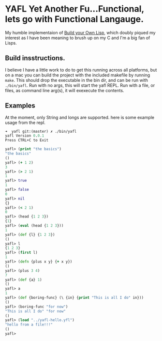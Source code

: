 # YAFL  Yet Another Fu...Functional, lets go with Functional Langauge.

My humble implementaion of [Build your Own Lisp](http://www.buildyourownlisp.com/), which doubly piqued my interest as I have been meaning to brush up on my C and I'm a big fan of Lisps.

## Build insstructions.

I believe I have a little work to do to get this running across all platforms, but on
a mac you can build the project with the included makefile by running `make`. This should
drop the executable in the bin dir, and can be run with `./bin/yafl`.  Run with no args, this will start the yafl REPL.  Run with a file, or files, as command line arg(s), it will exexecute the contents.

## Examples

At the moment, only String and longs are supported. here is some example usage from the repl.

```clojure
➜  yafl git:(master) ✗ ./bin/yafl
yafl Version 0.0.1
Press CTRL+C to Exit

yafl> (print "the basics")
"the basics"
()
yafl> (+ 1 2)
3
yafl> (> 2 1)
1
yafl> true
1
yafl> false
0
yafl> nil
{}
yafl> (< 2 1)
0
yafl> (head {1 2 3})
{1}
yafl> (eval (head {1 2 3}))
1
yafl> (def {l} {1 2 3})
()
yafl> l
{1 2 3}
yafl> (first l)
1
yafl> (defn {plus x y} {+ x y})
()
yafl> (plus 3 4)
7
yafl> (def {a} 1)
()
yafl> a
1
yafl> (def {boring-func} (\ {in} {print "This is all I do" in}))
()
yafl> (boring-func "for now")
"This is all I do" "for now"
()
yafl> (load "../yafl-hello.yfl")
"hello from a file!!!"
()
yafl>
```
